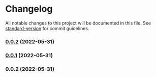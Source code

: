 # Changelog

All notable changes to this project will be documented in this file. See [standard-version](https://github.com/conventional-changelog/standard-version) for commit guidelines.

### [0.0.2](https://github.com/conjoon/create-conjoon/compare/v0.0.1...v0.0.2) (2022-05-31)

### [0.0.1](https://github.com/conjoon/create-conjoon/compare/v0.0.2...v0.0.1) (2022-05-31)

### 0.0.2 (2022-05-31)
